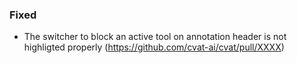 ### Fixed

- The switcher to block an active tool on annotation header is not highligted properly
  (<https://github.com/cvat-ai/cvat/pull/XXXX>)
